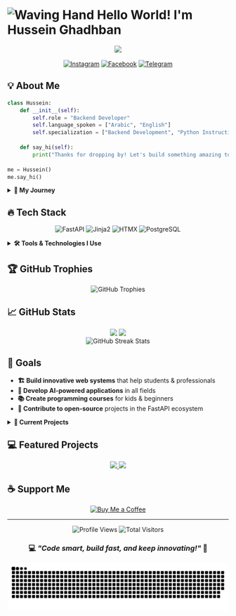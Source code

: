 # <img src="https://raw.githubusercontent.com/Tarikul-Islam-Anik/Animated-Fluent-Emojis/master/Emojis/Hand%20gestures/Waving%20Hand.png" alt="Waving Hand" width="35" height="35" /> Hello World! I'm Hussein Ghadhban

<div align="center">
  <img src="https://readme-typing-svg.herokuapp.com/?lines=Python+Instructor;FastAPI+Backend+Developer;Tech+Entrepreneur;AI+Enthusiast&font=Fira%20Code&center=true&width=380&height=50">
</div>

<p align="center">
  <a href="https://instagram.com/hu55ain3laa"><img src="https://img.shields.io/badge/Instagram-E4405F?style=for-the-badge&logo=instagram&logoColor=white" alt="Instagram" /></a>
  <a href="https://facebook.com/hu55ain3laa"><img src="https://img.shields.io/badge/Facebook-1877F2?style=for-the-badge&logo=facebook&logoColor=white" alt="Facebook" /></a>
  <a href="https://t.me/hu55ain3laa"><img src="https://img.shields.io/badge/Telegram-2CA5E0?style=for-the-badge&logo=telegram&logoColor=white" alt="Telegram" /></a>
</p>

## 💡 About Me

```python
class Hussein:
    def __init__(self):
        self.role = "Backend Developer"
        self.language_spoken = ["Arabic", "English"]
        self.specialization = ["Backend Development", "Python Instruction"]

    def say_hi(self):
        print("Thanks for dropping by! Let's build something amazing together!")

me = Hussein()
me.say_hi()
```

<details>
<summary><b>🚀 My Journey</b></summary>
<br>
I'm passionate about building efficient, scalable, and maintainable backend systems that make a difference. My journey in tech has been driven by a desire to create tools that help others learn and work more effectively.
</details>

## 🔥 Tech Stack

<p align="center">
  <img src="https://img.shields.io/badge/FastAPI-005571?style=for-the-badge&logo=fastapi" alt="FastAPI" />
  <img src="https://img.shields.io/badge/Jinja2-B41717?style=for-the-badge&logo=jinja&logoColor=white" alt="Jinja2" />
  <img src="https://img.shields.io/badge/HTMX-3366CC?style=for-the-badge&logo=html5&logoColor=white" alt="HTMX" />
  <img src="https://img.shields.io/badge/PostgreSQL-316192?style=for-the-badge&logo=postgresql&logoColor=white" alt="PostgreSQL" />
</p>

<details>
<summary><b>🛠️ Tools & Technologies I Use</b></summary>
<br>
<p align="center">
  <img src="https://img.shields.io/badge/Python-3776AB?style=for-the-badge&logo=python&logoColor=white" alt="Python" />
  <img src="https://img.shields.io/badge/Reflex-8A2BE2?style=for-the-badge&logo=python&logoColor=white" alt="Reflex" />
  <img src="https://img.shields.io/badge/Tauri-FFC131?style=for-the-badge&logo=Tauri&logoColor=white" alt="Tauri" />
  <img src="https://img.shields.io/badge/Docker-2CA5E0?style=for-the-badge&logo=docker&logoColor=white" alt="Docker" />
  <img src="https://img.shields.io/badge/Postman-FF6C37?style=for-the-badge&logo=Postman&logoColor=white" alt="Postman" />
  <img src="https://img.shields.io/badge/Tailwind_CSS-38B2AC?style=for-the-badge&logo=tailwind-css&logoColor=white" alt="Tailwind CSS" />
  <img src="https://img.shields.io/badge/SQLModel-3776AB?style=for-the-badge&logo=python&logoColor=white" alt="SQLModel" />
</p>
</details>

## 🏆 GitHub Trophies

<div align="center">
  <img src="https://github-profile-trophy.vercel.app/?username=hu55ain3laa&theme=radical&no-frame=true&margin-w=15&margin-h=15" alt="GitHub Trophies" />
</div>

## 📈 GitHub Stats

<div align="center">
  <img height="180em" src="https://github-readme-stats.vercel.app/api?username=hu55ain3laa&show_icons=true&theme=radical&include_all_commits=true&count_private=true"/>
  <img height="180em" src="https://github-readme-stats.vercel.app/api/top-langs/?username=hu55ain3laa&layout=compact&langs_count=7&theme=radical"/>
</div>

<div align="center">
  <img src="https://github-readme-streak-stats.herokuapp.com/?user=hu55ain3laa&theme=radical" alt="GitHub Streak Stats" />
</div>

## 🎯 Goals

- **🏗️ Build innovative web systems** that help students & professionals
- **🤖 Develop AI-powered applications** in all fields
- **📚 Create programming courses** for kids & beginners
- **🌱 Contribute to open-source** projects in the FastAPI ecosystem

<details>
<summary><b>📌 Current Projects</b></summary>
<br>
</details>

## 💻 Featured Projects

<div align="center">
  <a href="#">
    <img src="https://github-readme-stats.vercel.app/api/pin/?username=hu55ain3laa&repo=FastAPI-Bank-System&theme=radical" />
  </a>
  <a href="#">
    <img src="https://github-readme-stats.vercel.app/api/pin/?username=hu55ain3laa&repo=hu55ain3laa&theme=radical" />
  </a>
</div>

## ☕ Support Me

<div align="center">
  <a href="https://www.buymeacoffee.com/hu55ain3laa" target="_blank">
    <img src="https://img.shields.io/badge/Buy%20Me%20a%20Coffee-F7CA88?style=for-the-badge&logo=buy-me-a-coffee&logoColor=black" alt="Buy Me a Coffee" />
  </a>
</div>

---

<div align="center">
  <img src="https://komarev.com/ghpvc/?username=hu55ain3laa&color=blueviolet&style=flat-square&label=Profile+Views" alt="Profile Views" />
  <img src="https://badges.pufler.dev/visits/hu55ain3laa/hu55ain3laa?style=flat-square&color=blueviolet" alt="Total Visitors" />
  
  <h3>💻 <i>"Code smart, build fast, and keep innovating!"</i> 🚀</h3>
  
<picture>
  <source media="(prefers-color-scheme: dark)" srcset="https://raw.githubusercontent.com/platane/platane/output/github-contribution-grid-snake-dark.svg">
  <source media="(prefers-color-scheme: light)" srcset="https://raw.githubusercontent.com/platane/platane/output/github-contribution-grid-snake.svg">
  <img alt="github contribution grid snake animation" src="https://raw.githubusercontent.com/platane/platane/output/github-contribution-grid-snake.svg">
</picture>
</div>

